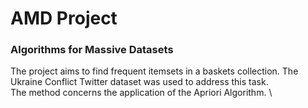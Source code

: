 # AMD Project
### Algorithms for Massive Datasets 


The project aims to find frequent itemsets in a baskets collection. The Ukraine Conflict Twitter dataset was used to address this task. \
The method concerns the application of the Apriori Algorithm. \







